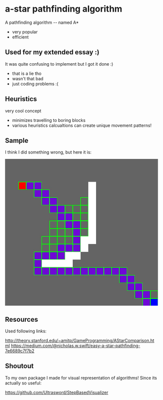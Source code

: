 # a-star pathfinding algorithm

A pathfinding algorithm -- named A\*

- very popular
- efficient

## Used for my extended essay :)

It was quite confusing to implement but I got it done :)

- that is a lie tho
- wasn't that bad
- just coding problems :(

## Heuristics

very cool concept

- minimizes travelling to boring blocks
- various heuristics calcualtions can create unique movement patterns!

## Sample

I think I did something wrong, but here it is:

![sample-image-1](assets/sample1.jpg)

## Resources

Used following links:

http://theory.stanford.edu/~amitp/GameProgramming/AStarComparison.html
https://medium.com/@nicholas.w.swift/easy-a-star-pathfinding-7e6689c7f7b2

## Shoutout

To my own package I made for visual representation of algorithms! Since its actually so useful:

https://github.com/Ultrasword/StepBasedVisualizer
